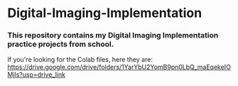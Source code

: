 # Digital-Imaging-Implementation

### This repository contains my Digital Imaging Implementation practice projects from school.

If you're looking for the Colab files, here they are:
https://drive.google.com/drive/folders/1YarYbU2YomB9pn0LbQ_maEqekeIOMjls?usp=drive_link
